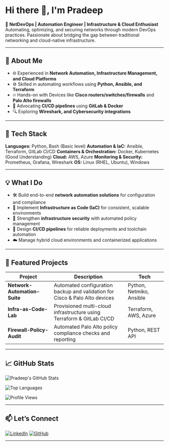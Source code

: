 <!--
**pradeepbabar31/pradeepbabar31** is a ✨ _special_ ✨ repository because its `README.md` (this file) appears on your GitHub profile.

Here are some ideas to get you started:
-->
# Hi there 👋, I'm Pradeep

🚀 **NetDevOps | Automation Engineer | Infrastructure & Cloud Enthusiast**
Automating, optimizing, and securing networks through modern DevOps practices. Passionate about bridging the gap between traditional networking and cloud-native infrastructure.

---

## 🧠 About Me

* 🌐 Experienced in **Network Automation, Infrastructure Management, and Cloud Platforms**
* ⚙️ Skilled in automating workflows using **Python, Ansible, and Terraform**
* 🔥 Hands-on with Devices like **Cisco routers/switches/firewalls** and **Palo Alto firewalls**
* 🧩 Advocating **CI/CD pipelines** using **GitLab & Docker**
* 🔍 Exploring **Wireshark, and Cybersecurity integrations** 

---

## 🧰 Tech Stack

**Languages:** Python, Bash (Basic level)
**Automation & IaC:** Ansible, Terraform, GitLab CI/CD
**Containers & Orchestration:** Docker, Kubernetes (Good Understanding)
**Cloud:** AWS, Azure
**Monitoring & Security:** Prometheus, Grafana, Wireshark
**OS:** Linux (RHEL, Ubuntu), Windows 

---

## 💡 What I Do

* 🛠️ Build end-to-end **network automation solutions** for configuration and compliance
* 🚀 Implement **Infrastructure as Code (IaC)** for consistent, scalable environments
* 🔐 Strengthen **infrastructure security** with automated policy management
* 🔄 Design **CI/CD pipelines** for reliable deployments and toolchain automation
* ☁️ Manage hybrid cloud environments and containerized applications

---

## 📂 Featured Projects

| Project                      | Description                                                                 | Tech                      |
| ---------------------------- | --------------------------------------------------------------------------- | ------------------------- |
| **Network-Automation-Suite** | Automated configuration backup and validation for Cisco & Palo Alto devices | Python, Netmiko, Ansible  |
| **Infra-as-Code-Lab**        | Provisioned multi-cloud infrastructure using Terraform & GitLab CI/CD       | Terraform, AWS, Azure     |
| **Firewall-Policy-Audit**    | Automated Palo Alto policy compliance checks and reporting                  | Python, REST API          |


---

## 📈 GitHub Stats

![Pradeep's GitHub Stats](https://github-readme-stats.vercel.app/api?username=PradeepBabar\&show_icons=true\&theme=tokyonight)
 
![Top Languages](https://github-readme-stats.vercel.app/api/top-langs/?username=PradeepBabar\&layout=compact\&theme=tokyonight)

![Profile Views](https://komarev.com/ghpvc/?username=pradeepbabar&label=Profile%20Views&color=0e75b6&style=flat)

---

## 📫 Let’s Connect

 
[![LinkedIn](https://img.shields.io/badge/LinkedIn-Connect-blue?logo=linkedin&logoColor=white)](https://www.linkedin.com/in/pradeepbabar/)
[![GitHub](https://img.shields.io/badge/GitHub-Follow-black?logo=github&logoColor=white)](https://github.com/pradeepbabar)

 
---


